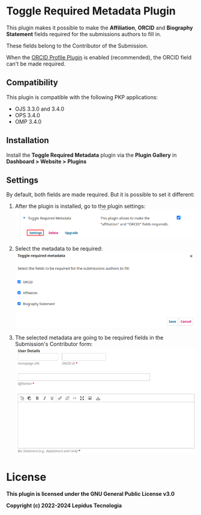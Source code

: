 # Toggle Required Metadata Plugin

This plugin makes it possible to make the **Affiliation**, **ORCID**  and  **Biography Statement** fields required for the submissions authors to fill in.

These fields belong to the Contributor of the Submission.

When the [ORCID Profile Plugin](https://github.com/pkp/orcidProfile) is enabled (recommended), the ORCID field can't be made required.

## Compatibility

This plugin is compatible with the following PKP applications:

* OJS 3.3.0 and 3.4.0
* OPS 3.4.0
* OMP 3.4.0

## Installation

Install the **Toggle Required Metadata** plugin via the **Plugin Gallery** in **Dashboard > Website > Plugins**

## Settings

By default, both fields are made required. But it is possible to set it different:

1. After the plugin is installed, go to the plugin settings:
![plugin-settings-section](/assets/plugin-settings-section.png)

2. Select the metadata to be required:
![plugin-settings](/assets/plugin-settings.png)

3. The selected metadata are going to be required fields in the Submission's Contributor form:
![plugin-in-action](/assets/application.png)

# License
__This plugin is licensed under the GNU General Public License v3.0__

__Copyright (c) 2022-2024 Lepidus Tecnologia__
